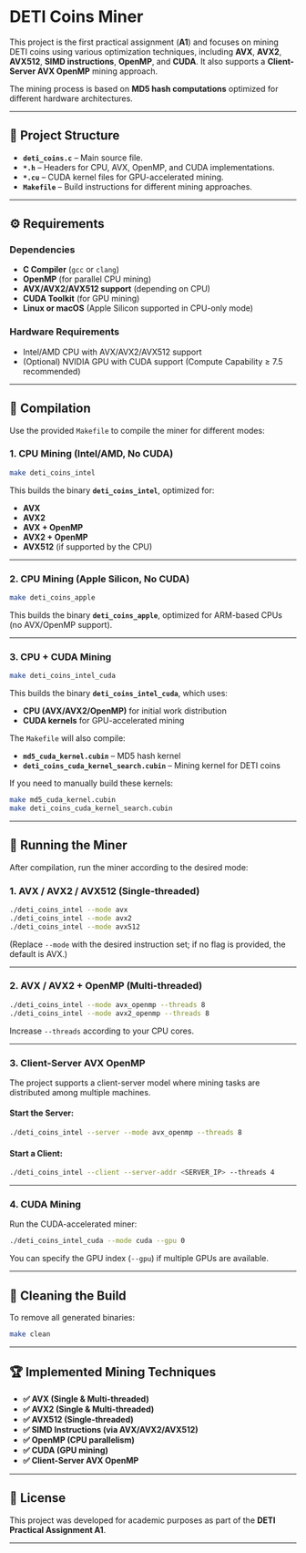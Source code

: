 # DETI Coins Miner

This project is the first practical assignment (**A1**) and focuses on mining DETI coins using various optimization techniques, including **AVX**, **AVX2**, **AVX512**, **SIMD instructions**, **OpenMP**, and **CUDA**. It also supports a **Client-Server AVX OpenMP** mining approach.

The mining process is based on **MD5 hash computations** optimized for different hardware architectures.

---

## 📂 Project Structure

- **`deti_coins.c`** – Main source file.  
- **`*.h`** – Headers for CPU, AVX, OpenMP, and CUDA implementations.  
- **`*.cu`** – CUDA kernel files for GPU-accelerated mining.  
- **`Makefile`** – Build instructions for different mining approaches.  

---

## ⚙️ Requirements

### **Dependencies**
- **C Compiler** (`gcc` or `clang`)
- **OpenMP** (for parallel CPU mining)
- **AVX/AVX2/AVX512 support** (depending on CPU)
- **CUDA Toolkit** (for GPU mining)
- **Linux or macOS** (Apple Silicon supported in CPU-only mode)

### **Hardware Requirements**
- Intel/AMD CPU with AVX/AVX2/AVX512 support  
- (Optional) NVIDIA GPU with CUDA support (Compute Capability ≥ 7.5 recommended)

---

## 🔨 Compilation

Use the provided `Makefile` to compile the miner for different modes:

### **1. CPU Mining (Intel/AMD, No CUDA)**

```bash
make deti_coins_intel
```

This builds the binary **`deti_coins_intel`**, optimized for:
- **AVX**
- **AVX2**
- **AVX + OpenMP**
- **AVX2 + OpenMP**
- **AVX512** (if supported by the CPU)

---

### **2. CPU Mining (Apple Silicon, No CUDA)**

```bash
make deti_coins_apple
```

This builds the binary **`deti_coins_apple`**, optimized for ARM-based CPUs (no AVX/OpenMP support).

---

### **3. CPU + CUDA Mining**

```bash
make deti_coins_intel_cuda
```

This builds the binary **`deti_coins_intel_cuda`**, which uses:
- **CPU (AVX/AVX2/OpenMP)** for initial work distribution
- **CUDA kernels** for GPU-accelerated mining

The `Makefile` will also compile:
- **`md5_cuda_kernel.cubin`** – MD5 hash kernel  
- **`deti_coins_cuda_kernel_search.cubin`** – Mining kernel for DETI coins

If you need to manually build these kernels:

```bash
make md5_cuda_kernel.cubin
make deti_coins_cuda_kernel_search.cubin
```

---

## 🚀 Running the Miner

After compilation, run the miner according to the desired mode:

### **1. AVX / AVX2 / AVX512 (Single-threaded)**

```bash
./deti_coins_intel --mode avx
./deti_coins_intel --mode avx2
./deti_coins_intel --mode avx512
```

(Replace `--mode` with the desired instruction set; if no flag is provided, the default is AVX.)

---

### **2. AVX / AVX2 + OpenMP (Multi-threaded)**

```bash
./deti_coins_intel --mode avx_openmp --threads 8
./deti_coins_intel --mode avx2_openmp --threads 8
```

Increase `--threads` according to your CPU cores.

---

### **3. Client-Server AVX OpenMP**

The project supports a client-server model where mining tasks are distributed among multiple machines.

#### Start the Server:
```bash
./deti_coins_intel --server --mode avx_openmp --threads 8
```

#### Start a Client:
```bash
./deti_coins_intel --client --server-addr <SERVER_IP> --threads 4
```

---

### **4. CUDA Mining**

Run the CUDA-accelerated miner:

```bash
./deti_coins_intel_cuda --mode cuda --gpu 0
```

You can specify the GPU index (`--gpu`) if multiple GPUs are available.

---

## 🧹 Cleaning the Build

To remove all generated binaries:

```bash
make clean
```

---

## 🏆 Implemented Mining Techniques

- **✅ AVX (Single & Multi-threaded)**  
- **✅ AVX2 (Single & Multi-threaded)**  
- **✅ AVX512 (Single-threaded)**  
- **✅ SIMD Instructions (via AVX/AVX2/AVX512)**  
- **✅ OpenMP (CPU parallelism)**  
- **✅ CUDA (GPU mining)**  
- **✅ Client-Server AVX OpenMP**  

---

## 📄 License

This project was developed for academic purposes as part of the **DETI Practical Assignment A1**.

---
